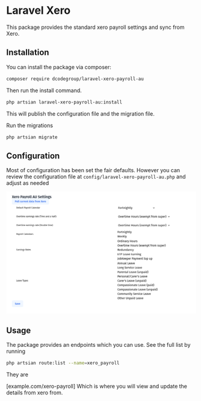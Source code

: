 # Laravel Xero

This package provides the standard xero payroll settings and sync from Xero.

## Installation

You can install the package via composer:

```bash
composer require dcodegroup/laravel-xero-payroll-au
```

Then run the install command.

```bash
php artsian laravel-xero-payroll-au:install
```

This will publish the configuration file and the migration file.

Run the migrations

```bash
php artsian migrate
```

## Configuration

Most of configuration has been set the fair defaults. However you can review the configuration file at `config/laravel-xero-payroll-au.php` and adjust as needed

<p align="center"><img src="/art/config.png" alt="Preview of the configuration screen"></p>

## Usage

The package provides an endpoints which you can use. See the full list by running
```bash
php artsian route:list --name=xero_payroll
```

They are

[example.com/xero-payroll] Which is where you will view and update the details from xero from.

